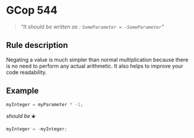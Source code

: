 ﻿# GCop 544

> *"It should be written as : `SomeParameter = -SomeParameter`"*

## Rule description

Negating a value is much simpler than normal multiplication because there is no need to perform any actual arithmetic. It also helps to improve your code readability.

## Example

```csharp
myInteger = myParameter * -1;
```

*should be* 🡻

```csharp
myInteger = -myInteger;
```
